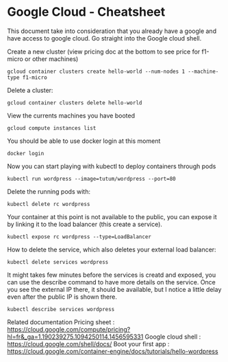 # Google Cloud - Cheatsheet

This document take into consideration that you already have a google and have access to google cloud.
Go straight into the Google cloud shell.

Create a new cluster (view pricing doc at the bottom to see price for f1-micro or other machines)

    gcloud container clusters create hello-world --num-nodes 1 --machine-type f1-micro
    
Delete a cluster:

    gcloud container clusters delete hello-world

View the currents machines you have booted

    gcloud compute instances list
  
You should be able to use docker login at this moment
  
    docker login
  
Now you can start playing with kubectl to deploy containers through pods
  
    kubectl run wordpress --image=tutum/wordpress --port=80
  
Delete the running pods with:

    kubectl delete rc wordpress
  
Your container at this point is not available to the public, you can expose it by linking it to the load balancer (this create a service).

    kubectl expose rc wordpress --type=LoadBalancer
    
How to delete the service, which also deletes your external load balancer:

    kubectl delete services wordpress
    
It might takes few minutes before the services is creatd and exposed, you can use the describe command to have more details on the service. Once you see the external IP there, it should be available, but I notice a little delay even after the public IP is shown there.

    kubectl describe services wordpress
  
Related documentation
    Pricing sheet : https://cloud.google.com/compute/pricing?hl=fr&_ga=1.190239275.1094250114.1456595331
    Google cloud shell : https://cloud.google.com/shell/docs/
    Boot your first app : https://cloud.google.com/container-engine/docs/tutorials/hello-wordpress
